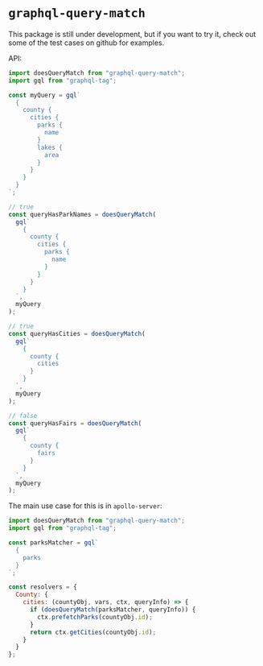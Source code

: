 # `graphql-query-match`

This package is still under development, but if you want to try it, check out some of the test cases on github for examples.

API:

```javascript
import doesQueryMatch from "graphql-query-match";
import gql from "graphql-tag";

const myQuery = gql`
  {
    county {
      cities {
        parks {
          name
        }
        lakes {
          area
        }
      }
    }
  }
`;

// true
const queryHasParkNames = doesQueryMatch(
  gql`
    {
      county {
        cities {
          parks {
            name
          }
        }
      }
    }
  `,
  myQuery
);

// true
const queryHasCities = doesQueryMatch(
  gql`
    {
      county {
        cities
      }
    }
  `,
  myQuery
);

// false
const queryHasFairs = doesQueryMatch(
  gql`
    {
      county {
        fairs
      }
    }
  `,
  myQuery
);
```

The main use case for this is in `apollo-server`:

```javascript
import doesQueryMatch from "graphql-query-match";
import gql from "graphql-tag";

const parksMatcher = gql`
  {
    parks
  }
`;

const resolvers = {
  County: {
    cities: (countyObj, vars, ctx, queryInfo) => {
      if (doesQueryMatch(parksMatcher, queryInfo)) {
        ctx.prefetchParks(countyObj.id);
      }
      return ctx.getCities(countyObj.id);
    }
  }
};
```
